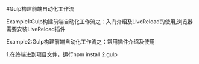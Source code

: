 #Gulp构建前端自动化工作流

Example1:Gulp构建前端自动化工作流之：入门介绍及LiveReload的使用,浏览器需要安装LiveReload插件

Example2:Gulp构建前端自动化工作流之：常用插件介绍及使用

1.在终端进到项目文件，运行npm install
2.gulp
